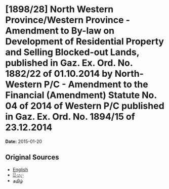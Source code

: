 # [1898/28] North Western Province/Western Province - Amendment to By-law on Development of Residential Property and Selling Blocked-out Lands, published in Gaz. Ex. Ord. No. 1882/22 of 01.10.2014 by North-Western P/C - Amendment to the Financial (Amendment) Statute No. 04 of 2014 of Western P/C published in Gaz. Ex. Ord. No. 1894/15 of 23.12.2014

**Date:** 2015-01-20

## Original Sources

- [English](https://documents.gov.lk/view/extra-gazettes/2015/1/1898-28_E.pdf)
- [සිංහල](https://documents.gov.lk/view/extra-gazettes/2015/1/1898-28_S.pdf)
- [தமிழ்](https://documents.gov.lk/view/extra-gazettes/2015/1/1898-28_T.pdf)

